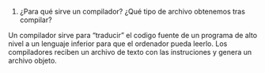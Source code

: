1. ¿Para qué sirve un compilador? ¿Qué tipo de archivo obtenemos tras compilar?  

Un compilador sirve para “traducir” el codigo fuente de un programa de alto nivel a un lenguaje inferior para que el ordenador 
pueda leerlo. Los compiladores reciben un archivo de texto con las instruciones y genera un archivo objeto. 